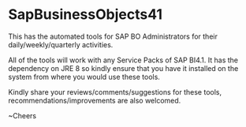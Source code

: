 # SapBusinessObjects41
This has the automated tools for SAP BO Administrators for their daily/weekly/quarterly activities.

All of the tools will work with any Service Packs of SAP BI4.1. It has the dependency on JRE 8 so kindly ensure that you have it installed on the system from where you would use these tools.

Kindly share your reviews/comments/suggestions for these tools, recommendations/improvements are also welcomed.

~Cheers
